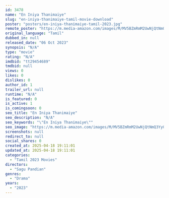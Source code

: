 ```yaml
---
id: 3478
name: "En Iniya Thanimaiye"
slug: "en-iniya-thanimaiye-tamil-movie-download"
poster: "posters/en-iniya-thanimaiye-tamil-2023.jpg"
remote_poster: "https://m.media-amazon.com/images/M/MV5BZmRmM2UwNjQtNmQ3Yy00MGZiLWE1YjktNDA3ZDI1ZTYzNzc1XkEyXkFqcGdeQXVyMTA4MzQ4NzMw._V1_SX300.jpg"
original_language: "Tamil"
dubbed_in: null
released_date: "06 Oct 2023"
synopsis: "N/A"
type: "movie"
rating: "N/A"
imdbid: "tt29454689"
tmdbid: null
views: 0
likes: 0
dislikes: 0
author_id: 1
trailer_url: null
runtime: "N/A"
is_featured: 0
is_active: 1
is_comingsoon: 0
seo_title: "En Iniya Thanimaiye"
seo_description: "N/A"
seo_keywords: "\"En Iniya Thanimaiye\""
seo_image: "https://m.media-amazon.com/images/M/MV5BZmRmM2UwNjQtNmQ3Yy00MGZiLWE1YjktNDA3ZDI1ZTYzNzc1XkEyXkFqcGdeQXVyMTA4MzQ4NzMw._V1_SX300.jpg"
screenshots: null
redirect_to: null
social_shares: 0
created_at: 2025-04-18 19:11:01
updated_at: 2025-04-18 19:11:01
categories:
  - "Tamil 2023 Movies"
directors:
  - "Sagu Pandian"
genres:
  - "Drama"
years:
  - "2023"
---
```

